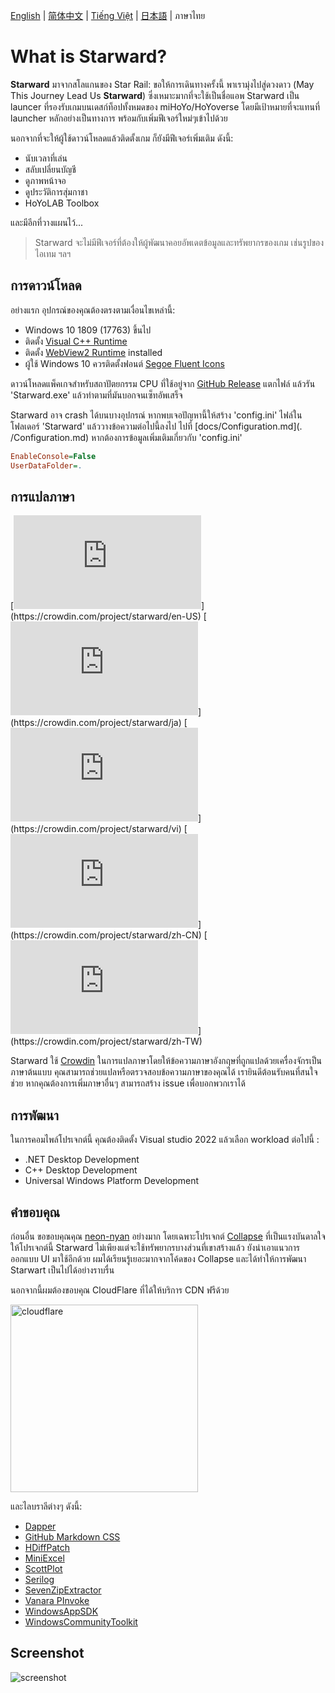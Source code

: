 [English](../README.md) | [简体中文](./docs/README.zh-CN.md) | [Tiếng Việt](./docs/README.vi-VN.md) | [日本語](./docs/README.ja-JP.md) | ภาษาไทย

# What is Starward?

**Starward**  มาจากสโลแกนของ Star Rail: ขอให้การเดินทางครั้งนี้ พาเรามุ่งไปสู่ดวงดาว (May This Journey Lead Us **Starward**) ซึ่งเหมาะมากที่จะใช้เป็นชื่อแอพ 
Starward เป็น launcer ที่รองรับเกมบนเดสก์ท็อปทั้งหมดของ miHoYo/HoYoverse โดยมีเป้าหมายที่จะแทนที่ launcher หลักอย่างเป็นทางการ พร้อมกับเพิ่มฟีเจอร์ใหม่ๆเข้าไปด้วย

นอกจากที่จะให้ผู้ใช้ดาวน์โหลดแล้วติดตั้งเกม ก็ยังมีฟีเจอร์เพิ่มเติม ดังนี้:

- นับเวลาที่เล่น
- สลับเปลี่ยนบัญชี
- ดูภาพหน้าจอ
- ดูประวัติการสุ่มกาชา
- HoYoLAB Toolbox

และมีอีกที่วางแผนไว้...

> Starward จะไม่มีฟีเจอร์ที่ต้องให้ผู้พัฒนาคอยอัพเดตข้อมูลและทรัพยากรของเกม เช่นรูปของไอเทม ฯลฯ

## การดาวน์โหลด

อย่างแรก อุปกรณ์ของคุณต้องตรงตามเงื่อนไขเหล่านี้:

- Windows 10 1809 (17763) ขึ้นไป
- ติดตั้ง [Visual C++ Runtime](https://learn.microsoft.com/cpp/windows/latest-supported-vc-redist) 
- ติดตั้ง [WebView2 Runtime](https://developer.microsoft.com/microsoft-edge/webview2) installed
- ผู้ใช้ Windows 10 ควรติดตั้งฟอนต์ [Segoe Fluent Icons](https://aka.ms/SegoeFluentIcons)

ดาวน์โหลดแพ็คเกจสำหรับสถาปัตยกรรม CPU ที่ใช้อยู่จาก [GitHub Release](https://github.com/Scighost/Starward/releases) แตกไฟล์ แล้วรัน 'Starward.exe' แล้วทำตามที่มันบอกจนเซ็ทอัพเสร็จ

Starward อาจ crash ได้บนบางอุปกรณ์ หากพบเจอปัญหานี้ให้สร้าง 'config.ini' ไฟล์ในโฟลเดอร์ 'Starward' แล้ววางข้อความต่อไปนี้ลงไป 
ไปที่ [docs/Configuration.md](. /Configuration.md) หากต้องการข้อมูลเพิ่มเติมเกี่ยวกับ 'config.ini'

``` ini
EnableConsole=False
UserDataFolder=.
```

## การแปลภาษา

[![en-US translation](https://img.shields.io/badge/dynamic/json?color=blue&label=en-US&style=flat&logo=crowdin&query=%24.progress[?(@.data.languageId==%27en-US%27)].data.translationProgress&url=https%3A%2F%2Fbadges.awesome-crowdin.com%2Fstats-15878835-595799.json)](https://crowdin.com/project/starward/en-US)
[![ja-JP translation](https://img.shields.io/badge/dynamic/json?color=blue&label=ja-JP&style=flat&logo=crowdin&query=%24.progress[?(@.data.languageId==%27ja%27)].data.translationProgress&url=https%3A%2F%2Fbadges.awesome-crowdin.com%2Fstats-15878835-595799.json)](https://crowdin.com/project/starward/ja)
[![vi-VN translation](https://img.shields.io/badge/dynamic/json?color=blue&label=vi-VN&style=flat&logo=crowdin&query=%24.progress[?(@.data.languageId==%27vi%27)].data.translationProgress&url=https%3A%2F%2Fbadges.awesome-crowdin.com%2Fstats-15878835-595799.json)](https://crowdin.com/project/starward/vi)
[![zh-CN translation](https://img.shields.io/badge/dynamic/json?color=blue&label=zh-CN&style=flat&logo=crowdin&query=%24.progress[?(@.data.languageId==%27zh-CN%27)].data.translationProgress&url=https%3A%2F%2Fbadges.awesome-crowdin.com%2Fstats-15878835-595799.json)](https://crowdin.com/project/starward/zh-CN)
[![zh-TW translation](https://img.shields.io/badge/dynamic/json?color=blue&label=zh-TW&style=flat&logo=crowdin&query=%24.progress[?(@.data.languageId==%27zh-TW%27)].data.translationProgress&url=https%3A%2F%2Fbadges.awesome-crowdin.com%2Fstats-15878835-595799.json)](https://crowdin.com/project/starward/zh-TW)

Starward ใช้ [Crowdin](https://crowdin.com/project/starward) ในการแปลภาษาโดยให้ข้อความภาษาอังกฤษที่ถูกแปลด้วยเครื่องจักรเป็นภาษาต้นแบบ คุณสามารถช่วยแปลหรือตรวจสอบข้อความภาษาของคุณได้
เรายินดีต้อนรับคนที่สนใจช่วย หากคุณต้องการเพิ่มภาษาอื่นๆ สามารถสร้าง issue เพื่อบอกพวกเราได้

## การพัฒนา

ในการคอมไพล์โปรเจกต์นี้ คุณต้องติดตั้ง Visual studio 2022 แล้วเลือก workload ต่อไปนี้ :

-  .NET Desktop Development
-  C++ Desktop Development
-  Universal Windows Platform Development

## คำขอบคุณ

ก่อนอื่น ขอขอบคุณคุณ [neon-nyan](https://github.com/neon-nyan) อย่างมาก โดยเฉพาะโปรเจกต์ [Collapse](https://github.com/neon-nyan/Collapse) ที่เป็นแรงบันดาลใจให้โปรเจกต์นี้
Starward ไม่เพียงแต่จะใช้ทรัพยากรบางส่วนที่เขาสร้างแล้ว ยังนำเอาแนวการออกแบบ UI มาใช้อีกด้วย 
ผมได้เรียนรู้เยอะมากจากโค้ดของ Collapse และได้ทำให้การพัฒนา Starwart เป็นไปได้อย่างราบรื่น

นอกจากนี้ผมต้องขอบคุณ CloudFlare ที่ได้ให้บริการ CDN ฟรีด้วย

<img alt="cloudflare" width="300px" src="https://user-images.githubusercontent.com/61003590/246605903-f19b5ae7-33f8-41ac-8130-6d0069fde27a.png" />

และไลบราลีต่างๆ ดังนี้:

-  [Dapper](https://github.com/DapperLib/Dapper)
-  [GitHub Markdown CSS](https://github.com/sindresorhus/github-markdown-css)
-  [HDiffPatch](https://github.com/sisong/HDiffPatch)
-  [MiniExcel](https://github.com/mini-software/MiniExcel)
-  [ScottPlot](https://github.com/ScottPlot/ScottPlot)
-  [Serilog](https://github.com/serilog/serilog)
-  [SevenZipExtractor](https://github.com/adoconnection/SevenZipExtractor)
-  [Vanara PInvoke](https://github.com/dahall/Vanara)
-  [WindowsAppSDK](https://github.com/microsoft/WindowsAppSDK)
-  [WindowsCommunityToolkit](https://github.com/CommunityToolkit/WindowsCommunityToolkit)

## Screenshot

![screenshot](https://github.com/Scighost/Starward/assets/61003590/22dad10c-bc42-44a7-b47f-5a608dfc5b08)
